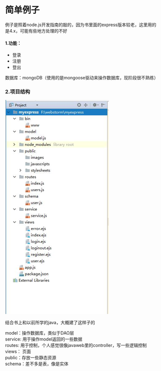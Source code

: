 # 简单例子

例子是照着node.js开发指南的敲的，因为书里面的express版本较老，这里用的是4.x，可能有些地方处理的不好


#### 1.功能：  
* 登录  
* 注册  
* 登出  

数据库：mongoDB（使用的是mongoose驱动来操作数据库，现阶段很不熟练）

### 2.项目结构
![](https://github.com/Aria486/Yukina/blob/master/img/%E9%A1%B9%E7%9B%AE%E4%BE%8B%E5%AD%90.jpg)

结合书上和以前所学的java，大概建了这样子的

model：操作数据库，类似于DAO层  
service: 用于操作model返回的一些数据  
routes: 用于控制，个人感觉很像javaweb里的controller，写一些逻辑控制  
views： 页面  
public：存放一些静态资源  
schema：差不多是表，像是实体  

